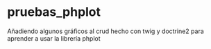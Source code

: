 pruebas_phplot
==============

Añadiendo algunos gráficos al crud hecho con twig y doctrine2 para aprender a usar la librería phplot

